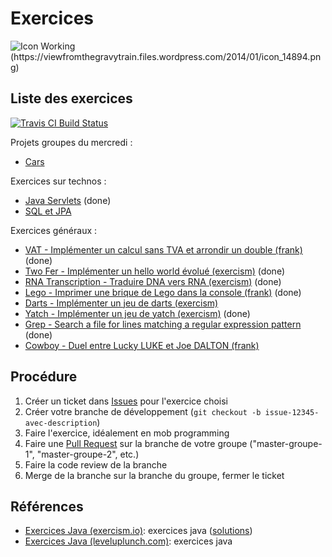 # Exercices

![Icon Working (https://viewfromthegravytrain.files.wordpress.com/2014/01/icon_14894.png)](../docs/img/icon-working.png)

## Liste des exercices

[![Travis CI Build Status](https://travis-ci.org/simplonco/renault-digital-2020.svg?branch=master)](https://travis-ci.org/simplonco/renault-digital-2020)

Projets groupes du mercredi :

- [Cars](./dubreuia-cars)

Exercices sur technos :

- [Java Servlets](./eugenp-javax-servlets) (done)
- [SQL et JPA](./dubreuia-sql-jpa)

Exercices généraux :

- [VAT - Implémenter un calcul sans TVA et arrondir un double (frank)](./frank-vat) (done)
- [Two Fer - Implémenter un hello world évolué (exercism)](./exercism-two-fer) (done)
- [RNA Transcription - Traduire DNA vers RNA (exercism)](./exercism-rna-transcription) (done)
- [Lego - Imprimer une brique de Lego dans la console (frank)](./frank-lego) (done)
- [Darts - Implémenter un jeu de darts (exercism)](./exercism-darts)
- [Yatch - Implémenter un jeu de yatch (exercism)](./exercism-yacht) (done)
- [Grep - Search a file for lines matching a regular expression pattern](./exercism-grep2) (done)
- [Cowboy - Duel entre Lucky LUKE et Joe DALTON (frank)](./frank-cowboy)

## Procédure

1. Créer un ticket dans [Issues](https://github.com/simplonco/renault-digital-2020/issues) pour l'exercice choisi
2. Créer votre branche de développement (`git checkout -b issue-12345-avec-description`)
3. Faire l'exercice, idéalement en mob programming
4. Faire une [Pull Request](https://github.com/simplonco/renault-digital-2020/pulls) sur la branche de votre groupe ("master-groupe-1", "master-groupe-2", etc.)
5. Faire la code review de la branche
6. Merge de la branche sur la branche du groupe, fermer le ticket

## Références

- [Exercices Java (exercism.io)](https://exercism.io/tracks/java/exercises): exercices java ([solutions](https://github.com/exercism/java/tree/master/exercises/))
- [Exercices Java (leveluplunch.com)](https://www.leveluplunch.com/java/exercises/): exercices java
